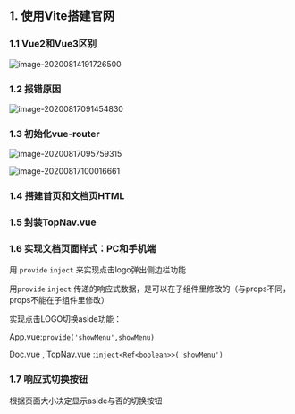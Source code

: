## 1. 使用Vite搭建官网

### 1.1 Vue2和Vue3区别

![image-20200814191726500](C:\Users\yyh\AppData\Roaming\Typora\typora-user-images\image-20200814191726500.png)

### 1.2 报错原因

![image-20200817091454830](C:\Users\yyh\AppData\Roaming\Typora\typora-user-images\image-20200817091454830.png)

### 1.3 初始化vue-router

![image-20200817095759315](C:\Users\yyh\AppData\Roaming\Typora\typora-user-images\image-20200817095759315.png)

![image-20200817100016661](C:\Users\yyh\AppData\Roaming\Typora\typora-user-images\image-20200817100016661.png)

### 1.4 搭建首页和文档页HTML

### 1.5 封装TopNav.vue

### 1.6 实现文档页面样式：PC和手机端

用 `provide` `inject` 来实现点击logo弹出侧边栏功能

用`provide` `inject` 传递的响应式数据，是可以在子组件里修改的（与props不同，props不能在子组件里修改）

实现点击LOGO切换aside功能：

App.vue:`provide('showMenu',showMenu)`

Doc.vue , TopNav.vue :`inject<Ref<boolean>>('showMenu')`

### 1.7 响应式切换按钮

根据页面大小决定显示aside与否的切换按钮

